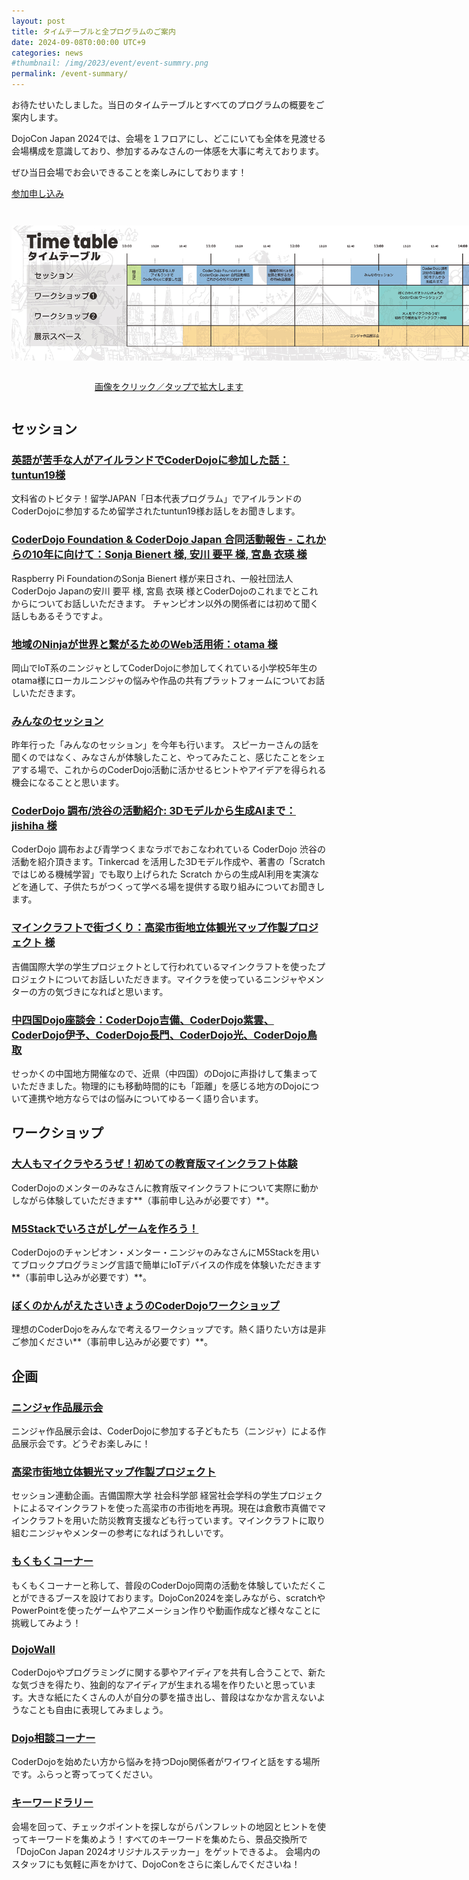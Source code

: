 ```yaml
---
layout: post
title: タイムテーブルと全プログラムのご案内
date: 2024-09-08T0:00:00 UTC+9
categories: news
#thumbnail: /img/2023/event/event-summry.png
permalink: /event-summary/
---
```

お待たせいたしました。当日のタイムテーブルとすべてのプログラムの概要をご案内します。

DojoCon Japan 2024では、会場を１フロアにし、どこにいても全体を見渡せる会場構成を意識しており、参加するみなさんの一体感を大事に考えております。

ぜひ当日会場でお会いできることを楽しみにしております！

<div class='entry'>
    <a href="/registration/" class="button" rel="noopener" target="_blank">参加申し込み</a>
</div>

<div style="margin: 3em auto;">
    <a href='/img/2024/event/TimeTable.svg' target='_blank'>
        <img src="/img/2024/event/timetable_rgb1900.jpg" alt="画像をクリック／タップで拡大します" style="margin-bottom: 1em; max-width:none;">
        <p style="text-align:center;">画像をクリック／タップで拡大します</p>
    </a>
</div>

## セッション
### [英語が苦手な人がアイルランドでCoderDojoに参加した話：tuntun19様](/sessions#1)
文科省のトビタテ！留学JAPAN「日本代表プログラム」でアイルランドのCoderDojoに参加するため留学されたtuntun19様お話しをお聞きします。

### [CoderDojo Foundation & CoderDojo Japan 合同活動報告 - これからの10年に向けて：Sonja Bienert 様, 安川 要平 様, 宮島 衣瑛 様](/sessions#2)
Raspberry Pi FoundationのSonja Bienert 様が来日され、一般社団法人CoderDojo Japanの安川 要平 様, 宮島 衣瑛 様とCoderDojoのこれまでとこれからについてお話しいただきます。
チャンピオン以外の関係者には初めて聞く話しもあるそうですよ。

### [地域のNinjaが世界と繋がるためのWeb活用術：otama 様](/sessions#3)
岡山でIoT系のニンジャとしてCoderDojoに参加してくれている小学校5年生のotama様にローカルニンジャの悩みや作品の共有プラットフォームについてお話しいただきます。

### [みんなのセッション](/posts/minna-no-session/)
昨年行った「みんなのセッション」を今年も行います。
スピーカーさんの話を聞くのではなく、みなさんが体験したこと、やってみたこと、感じたことをシェアする場で、これからのCoderDojo活動に活かせるヒントやアイデアを得られる機会になることと思います。

### [CoderDojo 調布/渋谷の活動紹介: 3Dモデルから生成AIまで：jishiha 様](/sessions#5)
CoderDojo 調布および青学つくまなラボでおこなわれている CoderDojo 渋谷の活動を紹介頂きます。Tinkercad を活用した3Dモデル作成や、著書の「Scratchではじめる機械学習」でも取り上げられた Scratch からの生成AI利用を実演などを通して、子供たちがつくって学べる場を提供する取り組みについてお聞きします。

### [マインクラフトで街づくり：高梁市街地立体観光マップ作製プロジェクト 様](/sessions#6)
吉備国際大学の学生プロジェクトとして行われているマインクラフトを使ったプロジェクトについてお話しいただきます。マイクラを使っているニンジャやメンターの方の気づきになればと思います。

### [中四国Dojo座談会：CoderDojo吉備、CoderDojo紫雲、CoderDojo伊予、CoderDojo長門、CoderDojo光、CoderDojo鳥取 ](/sessions#7)
せっかくの中国地方開催なので、近県（中四国）のDojoに声掛けして集まっていただきました。物理的にも移動時間的にも「距離」を感じる地方のDojoについて連携や地方ならではの悩みについてゆるーく語り合います。

## ワークショップ
### [大人もマイクラやろうぜ！初めての教育版マインクラフト体験](/mincraft/)
CoderDojoのメンターのみなさんに教育版マインクラフトについて実際に動かしながら体験していただきます**（事前申し込みが必要です）**。

### [M5Stackでいろさがしゲームを作ろう！](/m5stack/)
CoderDojoのチャンピオン・メンター・ニンジャのみなさんにM5Stackを用いてブロックプログラミング言語で簡単にIoTデバイスの作成を体験いただきます**（事前申し込みが必要です）**。

### [ぼくのかんがえたさいきょうのCoderDojoワークショップ](/saikyou-coderdojo//)
理想のCoderDojoをみんなで考えるワークショップです。熱く語りたい方は是非ご参加ください**（事前申し込みが必要です）**。

## 企画
### [ニンジャ作品展示会](/events#ニンジャ作品展示会)
ニンジャ作品展示会は、CoderDojoに参加する子どもたち（ニンジャ）による作品展示会です。どうぞお楽しみに！

### [高梁市街地立体観光マップ作製プロジェクト](/events#高梁市街地立体観光マップ作製プロジェクト)
セッション連動企画。吉備国際大学 社会科学部 経営社会学科の学生プロジェクトによるマインクラフトを使った高梁市の市街地を再現。現在は倉敷市真備でマインクラフトを用いた防災教育支援なども行っています。マインクラフトに取り組むニンジャやメンターの参考になればうれしいです。

### [もくもくコーナー](/mokumoku/)
もくもくコーナーと称して、普段のCoderDojo岡南の活動を体験していただくことができるブースを設けております。DojoCon2024を楽しみながら、scratchやPowerPointを使ったゲームやアニメーション作りや動画作成など様々なことに挑戦してみよう！

### [DojoWall](/events#DojoWall)
CoderDojoやプログラミングに関する夢やアイディアを共有し合うことで、新たな気づきを得たり、独創的なアイディアが生まれる場を作りたいと思っています。大きな紙にたくさんの人が自分の夢を描き出し、普段はなかなか言えないようなことも自由に表現してみましょう。

### [Dojo相談コーナー](/events#Dojo相談コーナー)
CoderDojoを始めたい方から悩みを持つDojo関係者がワイワイと話をする場所です。ふらっと寄ってってください。

### [キーワードラリー](/events#キーワードラリー)
会場を回って、チェックポイントを探しながらパンフレットの地図とヒントを使ってキーワードを集めよう！すべてのキーワードを集めたら、景品交換所で「DojoCon Japan 2024オリジナルステッカー」をゲットできるよ。
会場内のスタッフにも気軽に声をかけて、DojoConをさらに楽しんでくださいね！
